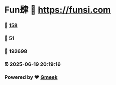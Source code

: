 # Fun肆 :link: https://funsi.com 
### :page_facing_up: [158](https://funsi.com/tag.html) 
### :speech_balloon: 51 
### :hibiscus: 192698 
### :alarm_clock: 2025-06-19 20:19:16 
### Powered by :heart: [Gmeek](https://github.com/Meekdai/Gmeek)
